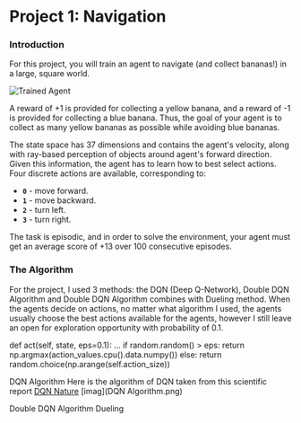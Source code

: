 [//]: # (Image References)

[image1]: https://user-images.githubusercontent.com/10624937/42135619-d90f2f28-7d12-11e8-8823-82b970a54d7e.gif "Trained Agent"


# Project 1: Navigation

### Introduction

For this project, you will train an agent to navigate (and collect bananas!) in a large, square world.  



![Trained Agent][image1]

A reward of +1 is provided for collecting a yellow banana, and a reward of -1 is provided for collecting a blue banana.  Thus, the goal of your agent is to collect as many yellow bananas as possible while avoiding blue bananas.  

The state space has 37 dimensions and contains the agent's velocity, along with ray-based perception of objects around agent's forward direction.  Given this information, the agent has to learn how to best select actions.  Four discrete actions are available, corresponding to:
- **`0`** - move forward.
- **`1`** - move backward.
- **`2`** - turn left.
- **`3`** - turn right.

The task is episodic, and in order to solve the environment, your agent must get an average score of +13 over 100 consecutive episodes.



### The Algorithm
For the project, I used 3 methods: the DQN (Deep Q-Network), Double DQN Algorithm and Double DQN Algorithm combines with Dueling method. 
When the agents decide on actions, no matter what algorithm I used, the agents usually choose the best actions available for the agents, however I still leave an open for exploration opportunity with probability of 0.1.

def act(self, state, eps=0.1):
    ...
    if random.random() > eps:
        return np.argmax(action_values.cpu().data.numpy())
    else:
        return random.choice(np.arange(self.action_size))


DQN Algorithm 
Here is the algorithm of DQN taken from this scientific report [DQN Nature](https://storage.googleapis.com/deepmind-media/dqn/DQNNaturePaper.pdf)
[imag](DQN Algorithm.png)

Double DQN Algorithm
Dueling
